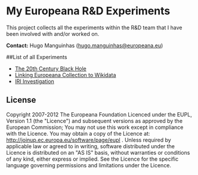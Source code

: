 # My Europeana R&D Experiments

This project collects all the experiments within the R&D team that I have been 
involved with and/or worked on.

**Contact:** Hugo Manguinhas (hugo.manguinhas@europeana.eu)

##List of all Experiments
* [The 20th Century Black Hole](blackhole/)
* [Linking Europeana Collection to Wikidata](chowkd/)
* [IRI Investigation](exp-iri/)

## License
Copyright 2007-2012 The Europeana Foundation Licenced under the EUPL, 
Version 1.1 (the "Licence") and subsequent versions as approved by the European 
Commission; You may not use this work except in compliance with the Licence. 
You may obtain a copy of the Licence at: http://joinup.ec.europa.eu/software/page/eupl .
Unless required by applicable law or agreed to in writing, software distributed 
under the Licence is distributed on an "AS IS" basis, without warranties 
or conditions of any kind, either express or implied. See the Licence for 
the specific language governing permissions and limitations under the Licence.

